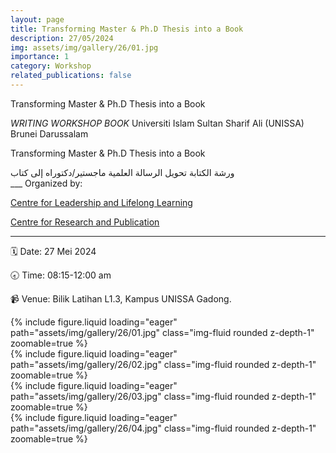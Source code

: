 ```yaml
---
layout: page
title: Transforming Master & Ph.D Thesis into a Book
description: 27/05/2024
img: assets/img/gallery/26/01.jpg
importance: 1
category: Workshop
related_publications: false
---
```


<p class="distill-post-title">Transforming Master & Ph.D Thesis into a Book</p>

_WRITING WORKSHOP BOOK_
Universiti Islam Sultan Sharif Ali (UNISSA)
Brunei Darussalam

Transforming Master & Ph.D Thesis into a Book

<div class="rtl">
ورشة الكتابة
تحويل الرسالة العلمية ماجستير/دكتوراه إلى كتاب
</div>
___
Organized by:

[Centre for Leadership and Lifelong Learning](https://unissa.edu.bn/academic/centre-for-leadership-and-lifelong-learning/programmes/public-training-course/)

[Centre for Research and Publication](https://unissa.edu.bn/offices/centre-of-research-and-publication/)

---

🗓️
Date: 27 Mei 2024

🕣
Time: 08:15-12:00 am

📹
Venue: Bilik Latihan L1.3, Kampus UNISSA Gadong.

<div class="row mt-3">
    <div class="col-sm mt-3 mt-md-0">
        {% include figure.liquid loading="eager" path="assets/img/gallery/26/01.jpg" class="img-fluid rounded z-depth-1" zoomable=true %}
    </div>
    <div class="col-sm mt-3 mt-md-0">
        {% include figure.liquid loading="eager" path="assets/img/gallery/26/02.jpg" class="img-fluid rounded z-depth-1" zoomable=true %}
    </div>
</div>
<div class="row mt-3">
    <div class="col-sm mt-3 mt-md-0">
        {% include figure.liquid loading="eager" path="assets/img/gallery/26/03.jpg" class="img-fluid rounded z-depth-1" zoomable=true %}
    </div>
    <div class="col-sm mt-3 mt-md-0">
        {% include figure.liquid loading="eager" path="assets/img/gallery/26/04.jpg" class="img-fluid rounded z-depth-1" zoomable=true %}
    </div>
</div>
